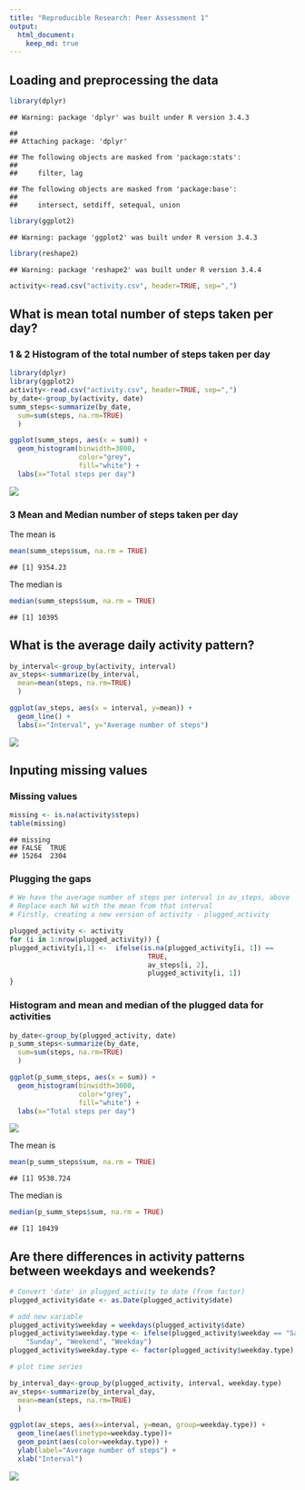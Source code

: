 ```yaml
---
title: "Reproducible Research: Peer Assessment 1"
output: 
  html_document:
    keep_md: true
---
```



## Loading and preprocessing the data


```r
library(dplyr)
```

```
## Warning: package 'dplyr' was built under R version 3.4.3
```

```
## 
## Attaching package: 'dplyr'
```

```
## The following objects are masked from 'package:stats':
## 
##     filter, lag
```

```
## The following objects are masked from 'package:base':
## 
##     intersect, setdiff, setequal, union
```

```r
library(ggplot2)
```

```
## Warning: package 'ggplot2' was built under R version 3.4.3
```

```r
library(reshape2)
```

```
## Warning: package 'reshape2' was built under R version 3.4.4
```

```r
activity<-read.csv("activity.csv", header=TRUE, sep=",")
```

## What is mean total number of steps taken per day?

### 1 & 2 Histogram of the total number of steps taken per day


```r
library(dplyr)
library(ggplot2)
activity<-read.csv("activity.csv", header=TRUE, sep=",")
by_date<-group_by(activity, date)
summ_steps<-summarize(by_date,
  sum=sum(steps, na.rm=TRUE)
  )
```

```r
ggplot(summ_steps, aes(x = sum)) +
  geom_histogram(binwidth=3000, 
                 color="grey", 
                 fill="white") +
  labs(x="Total steps per day")
```

![](PA1_template_files/figure-html/unnamed-chunk-3-1.png)<!-- -->

### 3 Mean and Median number of steps taken per day

The mean is

```r
mean(summ_steps$sum, na.rm = TRUE)
```

```
## [1] 9354.23
```

The median is

```r
median(summ_steps$sum, na.rm = TRUE)
```

```
## [1] 10395
```
## What is the average daily activity pattern?


```r
by_interval<-group_by(activity, interval)
av_steps<-summarize(by_interval,
  mean=mean(steps, na.rm=TRUE)
  )
```

```r
ggplot(av_steps, aes(x = interval, y=mean)) +
  geom_line() +
  labs(x="Interval", y="Average number of steps")
```

![](PA1_template_files/figure-html/unnamed-chunk-7-1.png)<!-- -->

## Inputing missing values

### Missing values

```r
missing <- is.na(activity$steps)
table(missing)
```

```
## missing
## FALSE  TRUE 
## 15264  2304
```
### Plugging the gaps

```r
# We have the average number of steps per interval in av_steps, above
# Replace each NA with the mean from that interval
# Firstly, creating a new version of activity - plugged_activity

plugged_activity <- activity
for (i in 1:nrow(plugged_activity)) {
plugged_activity[i,1] <-  ifelse(is.na(plugged_activity[i, 1]) ==
                                  TRUE,
                                  av_steps[i, 2],
                                  plugged_activity[i, 1])
}
```
### Histogram and mean and median of the plugged data for activities

```r
by_date<-group_by(plugged_activity, date)
p_summ_steps<-summarize(by_date,
  sum=sum(steps, na.rm=TRUE)
  )
```

```r
ggplot(p_summ_steps, aes(x = sum)) +
  geom_histogram(binwidth=3000, 
                 color="grey", 
                 fill="white") +
  labs(x="Total steps per day")
```

![](PA1_template_files/figure-html/unnamed-chunk-11-1.png)<!-- -->

The mean is

```r
mean(p_summ_steps$sum, na.rm = TRUE)
```

```
## [1] 9530.724
```

The median is

```r
median(p_summ_steps$sum, na.rm = TRUE)
```

```
## [1] 10439
```
## Are there differences in activity patterns between weekdays and weekends?


```r
# Convert 'date' in plugged_activity to date (from factor)
plugged_activity$date <- as.Date(plugged_activity$date)

# add new variable
plugged_activity$weekday = weekdays(plugged_activity$date)
plugged_activity$weekday.type <- ifelse(plugged_activity$weekday == "Saturday" | plugged_activity$weekday == 
    "Sunday", "Weekend", "Weekday")
plugged_activity$weekday.type <- factor(plugged_activity$weekday.type)

# plot time series

by_interval_day<-group_by(plugged_activity, interval, weekday.type)
av_steps<-summarize(by_interval_day,
  mean=mean(steps, na.rm=TRUE)
  )

ggplot(av_steps, aes(x=interval, y=mean, group=weekday.type)) +
  geom_line(aes(linetype=weekday.type))+
  geom_point(aes(color=weekday.type)) +
  ylab(label="Average number of steps") + 
  xlab("Interval")
```

![](PA1_template_files/figure-html/unnamed-chunk-14-1.png)<!-- -->
